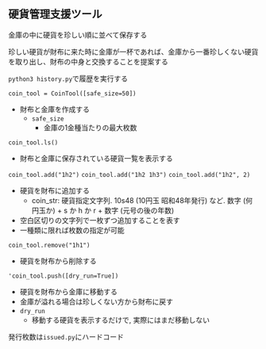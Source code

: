 ## 硬貨管理支援ツール

金庫の中に硬貨を珍しい順に並べて保存する

珍しい硬貨が財布に来た時に金庫が一杯であれば、金庫から一番珍しくない硬貨を取り出し、財布の中身と交換することを提案する

`python3 history.py`で履歴を実行する

`coin_tool = CoinTool([safe_size=50])`

  * 財布と金庫を作成する
    * `safe_size`
      * 金庫の1金種当たりの最大枚数

`coin_tool.ls()`

  * 財布と金庫に保存されている硬貨一覧を表示する

`coin_tool.add("1h2")`
`coin_tool.add("1h2 1h3")`
`coin_tool.add("1h2", 2)`
  
  * 硬貨を財布に追加する
    * coin_str: 硬貨指定文字列. 10s48 (10円玉 昭和48年発行) など. 数字 (何円玉か) + s か h か r + 数字 (元号の後の年数)
  * 空白区切りの文字列で一枚ずつ追加することを表す
  * 一種類に限れば枚数の指定が可能

`coin_tool.remove("1h1")`
  * 硬貨を財布から削除する

`'coin_tool.push([dry_run=True])`
  * 硬貨を財布から金庫に移動する
  * 金庫が溢れる場合は珍しくない方から財布に戻す
  * `dry_run`
    * 移動する硬貨を表示するだけで, 実際にはまだ移動しない

発行枚数は`issued.py`にハードコード


